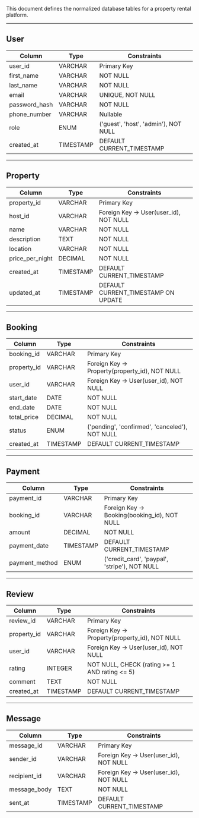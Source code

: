 
This document defines the normalized database tables for a property rental platform.

---

##  User

| Column         | Type           | Constraints                        |
|----------------|----------------|------------------------------------|
| user_id        | VARCHAR        | Primary Key                        |
| first_name     | VARCHAR        | NOT NULL                           |
| last_name      | VARCHAR        | NOT NULL                           |
| email          | VARCHAR        | UNIQUE, NOT NULL                   |
| password_hash  | VARCHAR        | NOT NULL                           |
| phone_number   | VARCHAR        | Nullable                           |
| role           | ENUM           | ('guest', 'host', 'admin'), NOT NULL |
| created_at     | TIMESTAMP      | DEFAULT CURRENT_TIMESTAMP          |

---

##  Property

| Column          | Type      | Constraints                                  |
|------------------|-----------|----------------------------------------------|
| property_id      | VARCHAR   | Primary Key                                  |
| host_id          | VARCHAR   | Foreign Key → User(user_id), NOT NULL        |
| name             | VARCHAR   | NOT NULL                                     |
| description      | TEXT      | NOT NULL                                     |
| location         | VARCHAR   | NOT NULL                                     |
| price_per_night  | DECIMAL   | NOT NULL                                     |
| created_at       | TIMESTAMP | DEFAULT CURRENT_TIMESTAMP                    |
| updated_at       | TIMESTAMP | DEFAULT CURRENT_TIMESTAMP ON UPDATE          |

---

##  Booking

| Column        | Type      | Constraints                                  |
|----------------|-----------|----------------------------------------------|
| booking_id     | VARCHAR   | Primary Key                                  |
| property_id    | VARCHAR   | Foreign Key → Property(property_id), NOT NULL|
| user_id        | VARCHAR   | Foreign Key → User(user_id), NOT NULL        |
| start_date     | DATE      | NOT NULL                                     |
| end_date       | DATE      | NOT NULL                                     |
| total_price    | DECIMAL   | NOT NULL                                     |
| status         | ENUM      | ('pending', 'confirmed', 'canceled'), NOT NULL|
| created_at     | TIMESTAMP | DEFAULT CURRENT_TIMESTAMP                    |

---
## Payment

| Column         | Type      | Constraints                               |
|----------------|-----------|-------------------------------------------|
| payment_id     | VARCHAR   | Primary Key                               |
| booking_id     | VARCHAR   | Foreign Key → Booking(booking_id), NOT NULL|
| amount         | DECIMAL   | NOT NULL                                  |
| payment_date   | TIMESTAMP | DEFAULT CURRENT_TIMESTAMP                 |
| payment_method | ENUM      | ('credit_card', 'paypal', 'stripe'), NOT NULL |

---

##  Review

| Column       | Type      | Constraints                                           |
|--------------|-----------|-------------------------------------------------------|
| review_id    | VARCHAR   | Primary Key                                           |
| property_id  | VARCHAR   | Foreign Key → Property(property_id), NOT NULL         |
| user_id      | VARCHAR   | Foreign Key → User(user_id), NOT NULL                 |
| rating       | INTEGER   | NOT NULL, CHECK (rating >= 1 AND rating <= 5)        |
| comment      | TEXT      | NOT NULL                                              |
| created_at   | TIMESTAMP | DEFAULT CURRENT_TIMESTAMP                             |

---

##  Message

| Column        | Type      | Constraints                                  |
|----------------|-----------|----------------------------------------------|
| message_id     | VARCHAR   | Primary Key                                  |
| sender_id      | VARCHAR   | Foreign Key → User(user_id), NOT NULL        |
| recipient_id   | VARCHAR   | Foreign Key → User(user_id), NOT NULL        |
| message_body   | TEXT      | NOT NULL                                     |
| sent_at        | TIMESTAMP | DEFAULT CURRENT_TIMESTAMP                    |